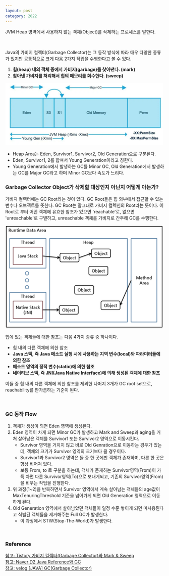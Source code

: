 ```yaml
---
layout: post
category: 2022
---
```


JVM Heap 영역에서 사용하지 않는 객체(Object)를 삭제하는 프로세스를 말한다.

<br/>

Java의 가비지 컬렉터(Garbage Collector)는 그 동작 방식에 따라 매우 다양한 종류가 있지만 공통적으로 크게 다음 2가지 작업을 수행한다고 볼 수 있다.

1. **힙(heap) 내의 객체 중에서 가비지(garbage)를 찾아낸다. (mark)**
2. **찾아낸 가비지를 처리해서 힙의 메모리를 회수한다. (sweep)**

<img src="./images/heap-memory.png" width="500px"/>

- Heap Area는 Eden, Survivor1, Survivor2, Old Generation으로 구분된다.
- Eden, Survivor1, 2를 합쳐서 Young Generation이라고 칭한다.
- Young Generation에서 발생하는 GC를 Minor GC, Old Generation에서 발생하는 GC를 Major GC라고 하며 Minor GC보다 속도가 느리다.

### Garbage Collector Object가 삭제할 대상인지 아닌지 어떻게 아는가?

가비지 컬렉터에는 GC Root라는 것이 있다. GC Root들은 힙 외부에서 접근할 수 있는 변수나 오브젝트를 뜻한다. GC Root는 말그대로 가비지 컬렉션의 Root라는 뜻이다. 이 Root로 부터 어떤 객체에 유효한 참조가 있으면 'reachable'로, 없으면 'unreachable'로 구별하고, unreachable 객체를 가비지로 간주해 GC를 수행한다.

<img src="./images/heap-memory2.png" width="500px"/>

힙에 있는 객체들에 대한 참조는 다음 4가지 종류 중 하나이다.

- 힙 내의 다른 객체에 의한 참조
- **Java 스택, 즉 Java 메소드 실행 시에 사용하는 지역 변수(local)와 파라미터들에 의한 참조**
- **메소드 영역의 정적 변수(static)에 의한 참조**
- **네이티브 스택, 즉 JNI(Java Native Interface)에 의해 생성된 객체에 대한 참조**

이들 중 힙 내의 다른 객체에 의한 참조를 제외한 나머지 3개가 GC root set으로, reachability를 판가름하는 기준이 된다.

<br/>

### **GC 동작 Flow**

1. 객체가 생성이 되면 Eden 영역에 생성된다.
2. Eden 영역이 차게 되면 Minor GC가 발생하고 Mark and Sweep과 aging을 거쳐 살아남은 객체를 Survivor1 또는 Survivor2 영역으로 이동시킨다.
    - Survivor 영역을 거치지 않고 바로 Old Genration으로 이동하는 경우가 있는데, 객체의 크기가 Survivor 영역의 크기보다 클 경우이다.
    - Survivor1과 Survivor2 영역은 둘 중 한 곳에만 객체가 존재하며, 다른 한 곳은 항상 비어져 있다.
    - 보통 From, to 로 구분을 하는데, 객체가 존재하는 Survivor영역(From)이 가득 차면 다른 Survivor영역(To)으로 보내게되고, 기존의 Survivor영역(From)을 비우는 작업을 진행한다.
3. 위 과정(1~2)을 반복하면서 Survivor 영역에서 계속 살아남는 객체들의 age값이 MaxTenuringThreshold 기준을 넘어가게 되면 Old Generation 영역으로 이동하게 된다.
4. Old Generation 영역에서 살아남았던 객체들이 일정 수준 쌓이게 되면 미사용된다고 식별된 객체들을 제거해주는 Full GC가 발생한다.
    - 이 과정에서 STW(Stop-The-World)가 발생한다.

<br/>

### Reference
[참고: Tistory 가비지 컬렉터(Garbage Collector)와 Mark & Sweep](https://imasoftwareengineer.tistory.com/103)      
[참고: Naver D2 Java Reference와 GC](https://d2.naver.com/helloworld/329631)        
[참고: velog [JAVA] GC(Garbage Collector)](https://velog.io/@cham/JAVA-GCGarbage-Collector)